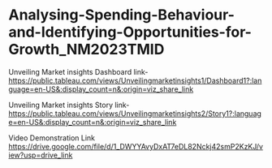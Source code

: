 # Analysing-Spending-Behaviour-and-Identifying-Opportunities-for-Growth_NM2023TMID



Unveiling Market insights Dashboard link-https://public.tableau.com/views/Unveilingmarketinsights1/Dashboard1?:language=en-US&:display_count=n&:origin=viz_share_link

Unveiling Market insights Story link-https://public.tableau.com/views/Unveilingmarketinsights2/Story1?:language=en-US&:display_count=n&:origin=viz_share_link

Video Demonstration Link  https://drive.google.com/file/d/1_DWYYAvyDxAT7eDL82Nckj42smP2KzKJ/view?usp=drive_link
